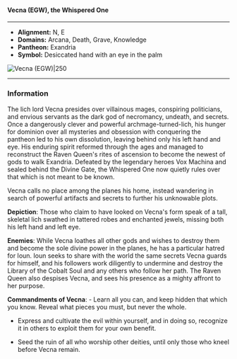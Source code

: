 #### Vecna (EGW), the Whispered One
___

- **Alignment:** N, E
- **Domains:** Arcana, Death, Grave, Knowledge
- **Pantheon:** Exandria
- **Symbol:** Desiccated hand with an eye in the palm

![Vecna (EGW)|250](https://5etools-mirror-1.github.io/img/deities/EGW/Symbol%20of%20Vecna.png)
___

### Information

The lich lord Vecna presides over villainous mages, conspiring politicians, and envious servants as the dark god of necromancy, undeath, and secrets. Once a dangerously clever and powerful archmage-turned-lich, his hunger for dominion over all mysteries and obsession with conquering the pantheon led to his own dissolution, leaving behind only his left hand and eye. His enduring spirit reformed through the ages and managed to reconstruct the Raven Queen's rites of ascension to become the newest of gods to walk Exandria. Defeated by the legendary heroes Vox Machina and sealed behind the Divine Gate, the Whispered One now quietly rules over that which is not meant to be known.

Vecna calls no place among the planes his home, instead wandering in search of powerful artifacts and secrets to further his unknowable plots.

**Depiction**: Those who claim to have looked on Vecna's form speak of a tall, skeletal lich swathed in tattered robes and enchanted jewels, missing both his left hand and left eye.

**Enemies**: While Vecna loathes all other gods and wishes to destroy them and become the sole divine power in the planes, he has a particular hatred for Ioun. Ioun seeks to share with the world the same secrets Vecna guards for himself, and his followers work diligently to undermine and destroy the Library of the Cobalt Soul and any others who follow her path. The Raven Queen also despises Vecna, and sees his presence as a mighty affront to her purpose.

**Commandments of Vecna**: - Learn all you can, and keep hidden that which you know. Reveal what pieces you must, but never the whole.

- Express and cultivate the evil within yourself, and in doing so, recognize it in others to exploit them for your own benefit.

- Seed the ruin of all who worship other deities, until only those who kneel before Vecna remain.